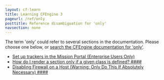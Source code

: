 ```yaml
---
layout: cf-learn
title: Learning CFEngine 3
pageurl: /ref/only
posttitle: Reference disambiguation for 'only'
navsection: none
---
```


The term 'only' could refer to several sections in the documentation. Please choose one below, or
[search the CFEngine documentation for 'only'](http://docs.cfengine.com/latest/search.html?q=only).

- [Set up trackers in the Mission Portal (Enterprise Users Only)](http://docs.cfengine.com/latest/examples-tutorials-distribute-files-from-a-central-location.html#set-up-trackers-in-the-mission-portal-enterprise-users-only)
- [How do I render a section only if a given class is defined? \#\#\#\#](http://docs.cfengine.com/latest/guide-faq.html#how-do-i-render-a-section-only-if-a-given-class-is-defined?-####)
- [Disabling Firewall on a Host (Warning: Only Do This If Absolutely Necessary) \#\#\#\#](http://docs.cfengine.com/latest/guide-installation-and-configuration-general-installation-installation-enterprise-free-aws-rhel.html#disabling-firewall-on-a-host-warning-only-do-this-if-absolutely-necessary-####)
